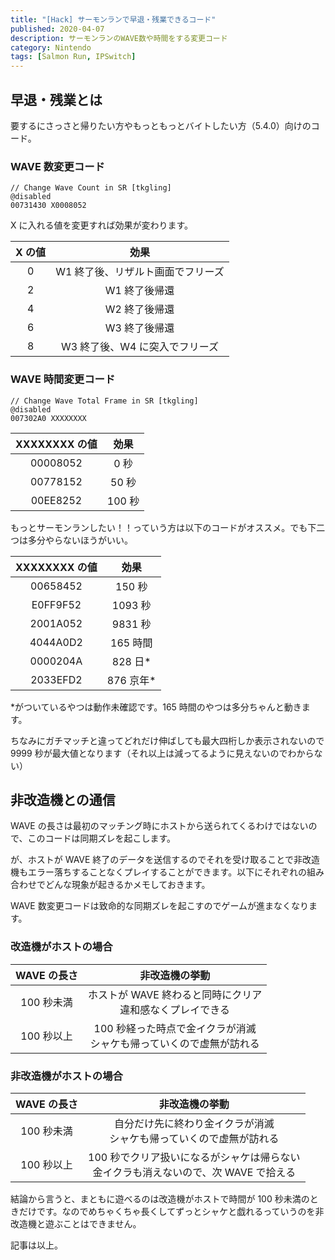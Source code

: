 ```yaml
---
title: "[Hack] サーモンランで早退・残業できるコード"
published: 2020-04-07
description: サーモンランのWAVE数や時間をする変更コード
category: Nintendo
tags: [Salmon Run, IPSwitch]
---
```


## 早退・残業とは

要するにさっさと帰りたい方やもっともっとバイトしたい方（5.4.0）向けのコード。

### WAVE 数変更コード

```
// Change Wave Count in SR [tkgling]
@disabled
00731430 X0008052
```

X に入れる値を変更すれば効果が変わります。

| X の値 |               効果                |
| :----: | :-------------------------------: |
|   0    | W1 終了後、リザルト画面でフリーズ |
|   2    |           W1 終了後帰還           |
|   4    |           W2 終了後帰還           |
|   6    |           W3 終了後帰還           |
|   8    |  W3 終了後、W4 に突入でフリーズ   |

### WAVE 時間変更コード

```
// Change Wave Total Frame in SR [tkgling]
@disabled
007302A0 XXXXXXXX
```

| XXXXXXXX の値 |  効果  |
| :-----------: | :----: |
|   00008052    |  0 秒  |
|   00778152    | 50 秒  |
|   00EE8252    | 100 秒 |

もっとサーモンランしたい！！っていう方は以下のコードがオススメ。でも下二つは多分やらないほうがいい。

| XXXXXXXX の値 |    効果    |
| :-----------: | :--------: |
|   00658452    |   150 秒   |
|   E0FF9F52    |  1093 秒   |
|   2001A052    |  9831 秒   |
|   4044A0D2    |  165 時間  |
|   0000204A    |  828 日\*  |
|   2033EFD2    | 876 京年\* |

\*がついているやつは動作未確認です。165 時間のやつは多分ちゃんと動きます。

ちなみにガチマッチと違ってどれだけ伸ばしても最大四桁しか表示されないので 9999 秒が最大値となります（それ以上は減ってるように見えないのでわからない）

## 非改造機との通信

WAVE の長さは最初のマッチング時にホストから送られてくるわけではないので、このコードは同期ズレを起こします。

が、ホストが WAVE 終了のデータを送信するのでそれを受け取ることで非改造機もエラー落ちすることなくプレイすることができます。以下にそれぞれの組み合わせでどんな現象が起きるかメモしておきます。

WAVE 数変更コードは致命的な同期ズレを起こすのでゲームが進まなくなります。

### 改造機がホストの場合

| WAVE の長さ |                              非改造機の挙動                              |
| :---------: | :----------------------------------------------------------------------: |
| 100 秒未満  |      ホストが WAVE 終わると同時にクリア <br> 違和感なくプレイできる      |
| 100 秒以上  | 100 秒経った時点で金イクラが消滅 <br> シャケも帰っていくので虚無が訪れる |

### 非改造機がホストの場合

| WAVE の長さ |                                      非改造機の挙動                                      |
| :---------: | :--------------------------------------------------------------------------------------: |
| 100 秒未満  |         自分だけ先に終わり金イクラが消滅 <br> シャケも帰っていくので虚無が訪れる         |
| 100 秒以上  | 100 秒でクリア扱いになるがシャケは帰らない <br> 金イクラも消えないので、次 WAVE で拾える |

結論から言うと、まともに遊べるのは改造機がホストで時間が 100 秒未満のときだけです。なのでめちゃくちゃ長くしてずっとシャケと戯れるっていうのを非改造機と遊ぶことはできません。

記事は以上。
